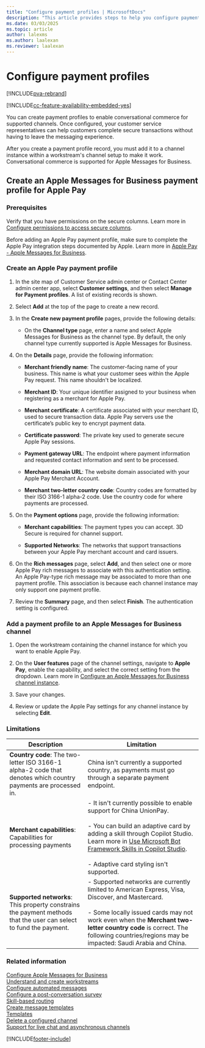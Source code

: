 ```yaml
---
title: "Configure payment profiles | MicrosoftDocs"
description: "This article provides steps to help you configure payment profiles in Omnichannel for Customer Service."
ms.date: 03/03/2025
ms.topic: article
author: lalexms
ms.author: laalexan
ms.reviewer: laalexan
---
```


# Configure payment profiles

[!INCLUDE[pva-rebrand](../../includes/cc-pva-rebrand.md)]

[!INCLUDE[cc-feature-availability-embedded-yes](../../includes/cc-feature-availability-embedded-yes.md)]


You can create payment profiles to enable conversational commerce for supported channels. Once configured, your customer service representatives can help customers complete secure transactions without having to leave the messaging experience.

After you create a payment profile record, you must add it to a channel instance within a workstream's channel setup to make it work. Conversational commerce is supported for Apple Messages for Business.

## Create an Apple Messages for Business payment profile for Apple Pay

### Prerequisites

Verify that you have permissions on the secure columns. Learn more in [Configure permissions to access secure columns](../implement/add-users-assign-roles.md#configure-permissions-to-access-secure-columns).

Before adding an Apple Pay payment profile, make sure to complete the Apple Pay integration steps documented by Apple. Learn more in [Apple Pay - Apple Messages for Business](https://register.apple.com/resources/messages/msp-api-tutorial/applepay#integrating-apple-pay).

### Create an Apple Pay payment profile

1. In the site map of Customer Service admin center or Contact Center admin center app, select **Customer settings**, and then select **Manage for Payment profiles**. A list of existing records is shown.

1. Select **Add** at the top of the page to create a new record.	

1. In the **Create new payment profile** pages, provide the following details:<br>

     - On the **Channel type** page, enter a name and select Apple Messages for Business as the channel type. By default, the only channel type currently supported is Apple Messages for Business.<br>

1. On the **Details** page, provide the following information:<br>

     - **Merchant friendly name**: The customer-facing name of your business. This name is what your customer sees within the Apple Pay request. This name shouldn't be localized.<br>
     
     - **Merchant ID**: Your unique identifier assigned to your business when registering as a merchant for Apple Pay.<br>
     
     - **Merchant certificate**: A certificate associated with your merchant ID, used to secure transaction data. Apple Pay servers use the certificate’s public key to encrypt payment data.<br>
     
     - **Certificate password**: The private key used to generate secure Apple Pay sessions. <br>
     
     - **Payment gateway URL**: The endpoint where payment information and requested contact information and sent to be processed.<br>
     
     - **Merchant domain URL**: The website domain associated with your Apple Pay Merchant Account. <br>
     
     - **Merchant two-letter country code**: Country codes are formatted by their ISO 3166-1 alpha-2 code. Use the country code for where payments are processed. <br>
     
1. On the **Payment options** page, provide the following information:<br>
    
     - **Merchant capabilities**: The payment types you can accept. 3D Secure is required for channel support.<br>
     
     - **Supported Networks**: The networks that support transactions between your Apple Pay merchant account and card issuers.<br>

1. On the **Rich messages** page, select **Add**, and then select one or more Apple Pay rich messages to associate with this authentication setting. <br>
An Apple Pay-type rich message may be associated to more than one payment profile. This association is because each channel instance may only support one payment profile. <br>

1. Review the **Summary** page, and then select **Finish**. The authentication setting is configured. 

### Add a payment profile to an Apple Messages for Business channel

1. Open the workstream containing the channel instance for which you want to enable Apple Pay.

1. On the **User features** page of the channel settings, navigate to **Apple Pay**, enable the capability, and select the correct setting from the dropdown. Learn more in [Configure an Apple Messages for Business channel instance](configure-apple-messages-for-business-channel.md).

1. Save your changes.

1. Review or update the Apple Pay settings for any channel instance by selecting **Edit**.

### Limitations

|Description | Limitation |
|-----------|---------------|
| **Country code**: The two-letter ISO 3166-1 alpha-2 code that denotes which country payments are processed in. | China isn't currently a supported country, as payments must go through a separate payment endpoint. |
| **Merchant capabilities**: Capabilities for processing payments | - It isn't currently possible to enable support for China UnionPay. <br><br> - You can build an adaptive card by adding a skill through Copilot Studio. Learn more in [Use Microsoft Bot Framework Skills in Copilot Studio](/microsoft-copilot-studio/advanced-use-skills). <br><br> - Adaptive card styling isn't supported. |
| **Supported networks**: This property constrains the payment methods that the user can select to fund the payment. | - Supported networks are currently limited to American Express, Visa, Discover, and Mastercard. <br> <br> - Some locally issued cards may not work even when the **Merchant two-letter country code** is correct. The following countries/regions may be impacted: Saudi Arabia and China. | 


### Related information

[Configure Apple Messages for Business](configure-apple-messages-for-business-channel.md)  
[Understand and create workstreams](../work-streams-introduction.md)  
[Configure automated messages](configure-automated-message.md)  
[Configure a post-conversation survey](configure-post-conversation-survey.md)  
[Skill-based routing](overview-skill-work-distribution.md)  
[Create message templates](create-message-templates.md)  
[Templates](/dynamics365/app-profile-manager/templates-overview)  
[Delete a configured channel](delete-channel.md)  
[Support for live chat and asynchronous channels](card-support-in-channels.md)  

[!INCLUDE[footer-include](../../includes/footer-banner.md)]
